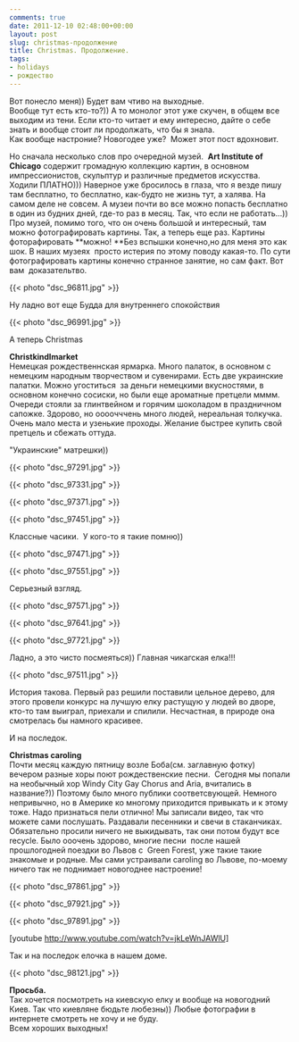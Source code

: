 ```yaml
---
comments: true
date: 2011-12-10 02:48:00+00:00
layout: post
slug: christmas-продолжение
title: Christmas. Продолжение.
tags:
- holidays
- рождество
---
```


Вот понесло меня)) Будет вам чтиво на выходные.  
Вообще тут есть кто-то?)) А то монолог этот уже скучен, в общем все выходим из тени. Если кто-то читает и ему интересно, дайте о себе знать и вообще стоит ли продолжать, что бы я знала.  
Как вообще настроние? Новогодее уже?  Может этот пост вдохновит.  
  
Но сначала несколько слов про очередной музей.  **Art Institute of Chicago** содержит громадную коллекцию картин, в основном импрессионистов, скульптур и различные предметов искусства. Ходили ПЛАТНО))) Наверное уже бросилось в глаза, что я везде пишу там бесплатно, то бесплатно, как-будто не жизнь тут, а халява. На самом деле не совсем. А музеи почти во все можно попасть бесплатно в один из будних дней, где-то раз в месяц. Так, что если не работать...))  
Про музей, помимо того, что он очень большой и интересный, там можно фотографировать картины. Так, а теперь еще раз. Картины фоторафировать **можно! **Без вспышки конечно,но для меня это как шок. В наших музеях  просто истерия по этому поводу какая-то. По сути фотографировать картины конечно странное занятие, но сам факт. Вот вам  доказательтво.  


  


{{< photo "dsc_96811.jpg" >}}

  
Ну ладно вот еще Будда для внутреннего спокойствия  


{{< photo "dsc_96991.jpg" >}}

  
  
А теперь Christmas  
  
**Christkindlmarket**  
Немецкая рождественнская ярмарка. Много палаток, в основном с немецким народным творчеством и сувенирами. Есть две украинские палатки. Можно угоститься  за деньги немецкими вкусностями, в основном конечно сосиски, но были еще ароматные претцели мммм. Очереди стояли за глинтвейном и горячим шоколадом в праздничном сапожке. Здорово, но оооочччень много людей, нереальная толкучка. Очень мало места и узенькие проходы. Желание быстрее купить свой претцель и сбежать оттуда.  
  
"Украинские" матрешки))  


{{< photo "dsc_97291.jpg" >}}

  


{{< photo "dsc_97331.jpg" >}}

  


{{< photo "dsc_97371.jpg" >}}

  


{{< photo "dsc_97451.jpg" >}}

  
Классные часики.  У кого-то я такие помню))  


{{< photo "dsc_97471.jpg" >}}

  


{{< photo "dsc_97551.jpg" >}}

  
Серьезный взгляд.  


{{< photo "dsc_97571.jpg" >}}

  


{{< photo "dsc_97641.jpg" >}}

  


{{< photo "dsc_97721.jpg" >}}

  
Ладно, а это чисто посмеяться)) Главная чикагская елка!!!  
  


{{< photo "dsc_97511.jpg" >}}

  
История такова. Первый раз решили поставили цельное дерево, для этого провели конкурс на лучшую елку растущую у людей во дворе, кто-то там выиграл, приехали и спилили. Несчастная, в природе она смотрелась бы намного красивее.  
  
И на последок.  
  
**Christmas caroling**  
Почти месяц каждую пятницу возле Боба(см. заглавную фотку) вечером разные хоры поют рождественские песни.  Сегодня мы попали на необычный хор Windy City Gay Chorus and Aria, вчитались в название?)) Поэтому было много публики соответсвующей. Немного непривычно, но в Америке ко многому приходится привыкать и к этому тоже. Надо признаться пели отлично! Мы записали видео, так что можете сами послушать. Раздавали песенники и свечи в стаканчиках. Обязательно просили ничего не выкидывать, так они потом будут все recycle. Было ооочень здорово, многие песни  после нашей прошлогодней поездки во Львов с  Green Forest, уже такие такие знакомые и родные. Мы сами устраивали caroling во Львове, по-моему ничего так не поднимает новогоднее настроение!  


{{< photo "dsc_97861.jpg" >}}

  


{{< photo "dsc_97921.jpg" >}}

  


{{< photo "dsc_97891.jpg" >}}

  


[youtube http://www.youtube.com/watch?v=jkLeWnJAWlU]  
  
  
Так и на последок елочка в нашем доме.  


{{< photo "dsc_98121.jpg" >}}

  
**Просьба.**  
Так хочется посмотреть на киевскую елку и вообще на новогодний Киев. Так что киевляне бюдьте любезны)) Любые фотографии в интернете смотреть не хочу и не буду.  
Всем хороших выходных! 
